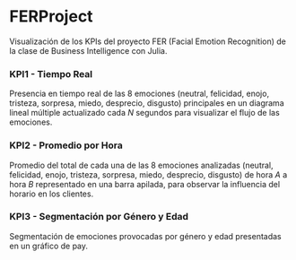 # FERProject
Visualización de los KPIs del proyecto FER (Facial Emotion Recognition) de la clase de Business Intelligence con Julia.

### KPI1 - Tiempo Real
Presencia en tiempo real de las 8 emociones (neutral, felicidad, enojo, tristeza, sorpresa, miedo, desprecio, disgusto) principales en un diagrama lineal múltiple actualizado cada _N_ segundos para visualizar el flujo de las emociones.

### KPI2 - Promedio por Hora
Promedio del total de cada una de las 8 emociones analizadas (neutral, felicidad, enojo, tristeza, sorpresa, miedo, desprecio, disgusto) de hora _A_ a hora _B_ representado en una barra apilada, para observar la influencia del horario en los clientes.

### KPI3 - Segmentación por Género y Edad
Segmentación de emociones provocadas por género y edad presentadas en un gráfico de pay.
